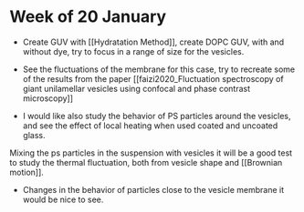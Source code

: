 # Week of 20 January

- Create GUV with [[Hydratation Method]], create DOPC GUV, with and without dye, try to focus in a range of size for the vesicles.


- See the fluctuations of the membrane for this case, try to recreate some of the results from the paper [[faizi2020_Fluctuation spectroscopy of giant unilamellar vesicles using confocal and phase contrast microscopy]]

- I would like also study the behavior of PS particles around the vesicles, and see the effect of local heating when used coated and uncoated glass. 

Mixing the ps particles in the suspension with vesicles it will be a good test to study the thermal fluctuation, both from vesicle shape and [[Brownian motion]].

- Changes in the behavior of particles close to the vesicle membrane it would be nice to see. 
